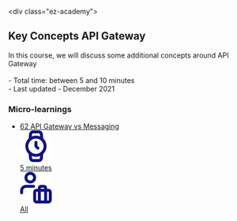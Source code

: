 \<div class="ez-academy">
	<div class="ez-academy__body">
		<main class="master">
	<h2 class="title">Key Concepts API Gateway</h2>
    <p>
        In this course, we will discuss some additional concepts around API Gateway
        </br></br>
        - Total time: between 5 and 10 minutes
        </br>
        - Last updated - December 2021
    </p>
    <h3 class="title">Micro-learnings</h3>
    <ul class="strip-container">
        <li class="strip">
            <a href="../../docs/microlearning/advanced-keyconcepts-apigateway-message-vs-apigateway" class="strip__link">
            <label for="" class="strip__label">
                <span>62</span>
                API Gateway vs Messaging
            </label>
            <div class="strip__attribute">
                <img class="strip__attribute-icon strip__attribute-icon--duration" src="../../img/microlearning/academy_index/icon-duration32.svg"/>
                <div class="strip__attribute-label">5 minutes</div>
            </div>
            <div class="strip__attribute">
                <img class="strip__attribute-icon strip__attribute-icon--roles" src="../../img/microlearning/academy_index/icon-roles32.svg"/>
                <div class="strip__attribute-label">All</div>
            </div>
			</a>
        </li>
    </main>
    </div>
</div>